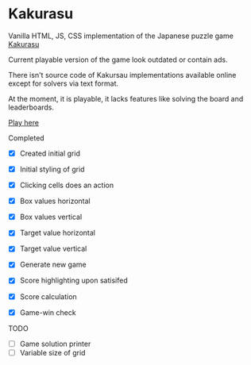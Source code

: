 # Kakurasu


Vanilla HTML, JS, CSS implementation of the Japanese puzzle game [Kakurasu](http://susansmathgamesca.ipage.com/kakurasu/)

Current playable version of the game look outdated or contain ads.

There isn't source code of Kakursau implementations available online except for solvers via text format.


At the moment, it is playable, it lacks features like solving the board and leaderboards.

[Play here](http://andrewqu.me/Kakurasu)

Completed
- [x] Created initial grid
- [x] Initial styling of grid
- [x] Clicking cells does an action
- [x] Box values horizontal
- [x] Box values vertical
- [x] Target value horizontal 
- [x] Target value vertical
- [x] Generate new game
- [x] Score highlighting upon satisifed
- [x] Score calculation
- [x] Game-win check


TODO
- [ ] Game solution printer
- [ ] Variable size of grid
